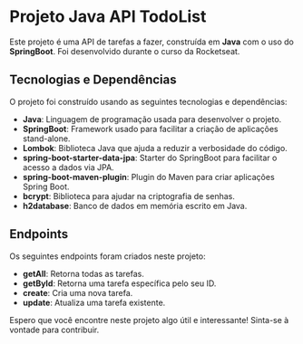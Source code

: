 # Projeto Java API TodoList

Este projeto é uma API de tarefas a fazer, construída em **Java** com o uso do **SpringBoot**. Foi desenvolvido durante o curso da Rocketseat.

## Tecnologias e Dependências

O projeto foi construído usando as seguintes tecnologias e dependências:

- **Java**: Linguagem de programação usada para desenvolver o projeto.
- **SpringBoot**: Framework usado para facilitar a criação de aplicações stand-alone.
- **Lombok**: Biblioteca Java que ajuda a reduzir a verbosidade do código.
- **spring-boot-starter-data-jpa**: Starter do SpringBoot para facilitar o acesso a dados via JPA.
- **spring-boot-maven-plugin**: Plugin do Maven para criar aplicações Spring Boot.
- **bcrypt**: Biblioteca para ajudar na criptografia de senhas.
- **h2database**: Banco de dados em memória escrito em Java.

## Endpoints

Os seguintes endpoints foram criados neste projeto:

- **getAll**: Retorna todas as tarefas.
- **getById**: Retorna uma tarefa específica pelo seu ID.
- **create**: Cria uma nova tarefa.
- **update**: Atualiza uma tarefa existente.

Espero que você encontre neste projeto algo útil e interessante! Sinta-se à vontade para contribuir.
